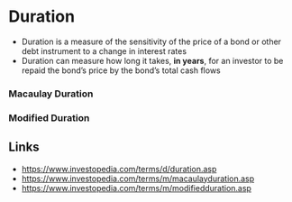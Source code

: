 # Duration
- Duration is a measure of the sensitivity of the price of a bond or other debt instrument to a change in interest rates
- Duration can measure how long it takes, **in years**, for an investor to be repaid the bond’s price by the bond’s total cash flows

### Macaulay Duration
### Modified Duration

## Links
- https://www.investopedia.com/terms/d/duration.asp
- https://www.investopedia.com/terms/m/macaulayduration.asp
- https://www.investopedia.com/terms/m/modifiedduration.asp
